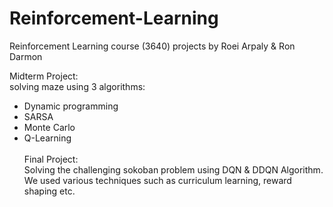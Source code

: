 # Reinforcement-Learning
Reinforcement Learning course (3640) projects by Roei Arpaly & Ron Darmon

Midterm Project: <br>
solving maze using 3 algorithms:
  * Dynamic programming
  * SARSA
  * Monte Carlo
  * Q-Learning
<br><br>
Final Project: <br>
Solving the challenging sokoban problem using DQN & DDQN Algorithm.<br>
We used various techniques such as curriculum learning, reward shaping etc.
